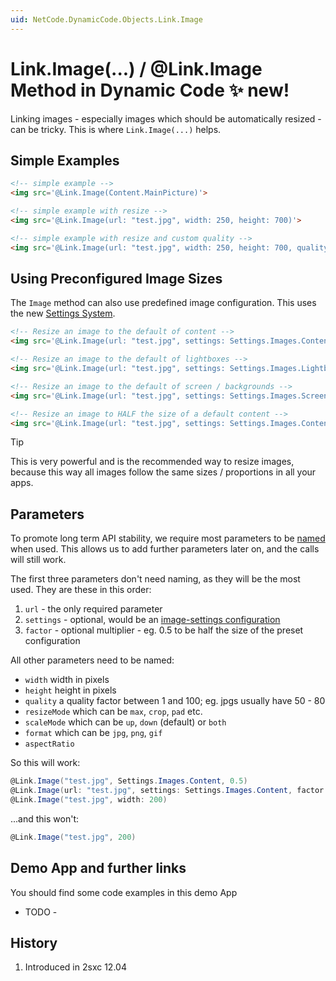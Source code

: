 ```yaml
---
uid: NetCode.DynamicCode.Objects.Link.Image
---
```


# Link.Image(...) / @Link.Image Method in Dynamic Code ✨ new!

Linking images - especially images which should be automatically resized - can be tricky. This is where `Link.Image(...)` helps. 

## Simple Examples

```html
<!-- simple example -->
<img src='@Link.Image(Content.MainPicture)'>

<!-- simple example with resize -->
<img src='@Link.Image(url: "test.jpg", width: 250, height: 700)'>

<!-- simple example with resize and custom quality -->
<img src='@Link.Image(url: "test.jpg", width: 250, height: 700, quality: 75.2)'>
```

## Using Preconfigured Image Sizes

The `Image` method can also use predefined image configuration. This uses the new [Settings System](xref:Basics.Configuration.Index).

```html
<!-- Resize an image to the default of content -->
<img src='@Link.Image(url: "test.jpg", settings: Settings.Images.Content)'>

<!-- Resize an image to the default of lightboxes -->
<img src='@Link.Image(url: "test.jpg", settings: Settings.Images.Lightbox)'>

<!-- Resize an image to the default of screen / backgrounds -->
<img src='@Link.Image(url: "test.jpg", settings: Settings.Images.Screen)'>

<!-- Resize an image to HALF the size of a default content -->
<img src='@Link.Image(url: "test.jpg", settings: Settings.Images.Content, factor: 0.5)'>
```

> [!TIP]
> This is very powerful and is the recommended way to resize images,
> because this way all images follow the same sizes / proportions in all your apps.

## Parameters

To promote long term API stability, we require most parameters to be [named](xref:NetCode.Conventions.NamedParameters) when used. 
This allows us to add further parameters later on, and the calls will still work.

The first three parameters don't need naming, as they will be the most used. They are these in this order:

1. `url` - the only required parameter
2. `settings` - optional, would be an [image-settings configuration](xref:Basics.Configuration.SettingsSystem)
3. `factor` - optional multiplier - eg. 0.5 to be half the size of the preset configuration

All other parameters need to be named:

* `width` width in pixels
* `height` height in pixels
* `quality` a quality factor between 1 and 100; eg. jpgs usually have 50 - 80
* `resizeMode` which can be `max`, `crop`, `pad` etc.
* `scaleMode` which can be `up`, `down` (default) or `both`
* `format` which can be `jpg`, `png`, `gif`
* `aspectRatio` 

So this will work:

```c#
@Link.Image("test.jpg", Settings.Images.Content, 0.5)
@Link.Image(url: "test.jpg", settings: Settings.Images.Content, factor: 0.5)
@Link.Image("test.jpg", width: 200)
```

...and this won't:

```c#
@Link.Image("test.jpg", 200)
```


## Demo App and further links

You should find some code examples in this demo App

* TODO - 

## History

1. Introduced in 2sxc 12.04
